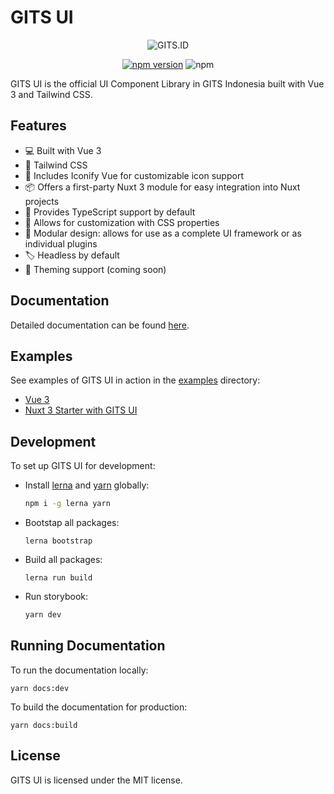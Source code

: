 # GITS UI

<div align="center">

![GITS.ID](https://gits.id/wp-content/uploads/2022/06/Logo-Main-1.png)

[![npm version](https://badge.fury.io/js/@gits-id%2Fui.svg)](https://badge.fury.io/js/@gits-id%2Fui)
![npm](https://img.shields.io/npm/dm/@gits-id/ui)

</div>

GITS UI is the official UI Component Library in GITS Indonesia built with Vue 3 and Tailwind CSS.

## Features

- 💻 Built with Vue 3
- 🎨 Tailwind CSS
- 💎 Includes Iconify Vue for customizable icon support
- 📦 Offers a first-party Nuxt 3 module for easy integration into Nuxt projects
- 🚀 Provides TypeScript support by default
- 🎨 Allows for customization with CSS properties
- 🔌 Modular design: allows for use as a complete UI framework or as individual plugins
- 🏷 Headless by default
- 🌈 Theming support (coming soon)

## Documentation

Detailed documentation can be found [here](https://gitsindonesia.github.io/ui-component/).

## Examples

See examples of GITS UI in action in the [examples](/examples/) directory:

- [Vue 3](/examples/vue/)
- [Nuxt 3 Starter with GITS UI](https://github.com/gitsindonesia/nuxt-starter)

## Development

To set up GITS UI for development:

- Install [lerna](https://lerna.js.org/) and [yarn](https://yarnpkg.com/) globally:
  ```bash
  npm i -g lerna yarn
  ```
- Bootstap all packages:
  ```
  lerna bootstrap
  ```
- Build all packages:
  ```
  lerna run build
  ```
- Run storybook:

  ```bash
  yarn dev
  ```

## Running Documentation

To run the documentation locally:

```
yarn docs:dev
```

To build the documentation for production:

```
yarn docs:build
```

## License

GITS UI is licensed under the MIT license.
